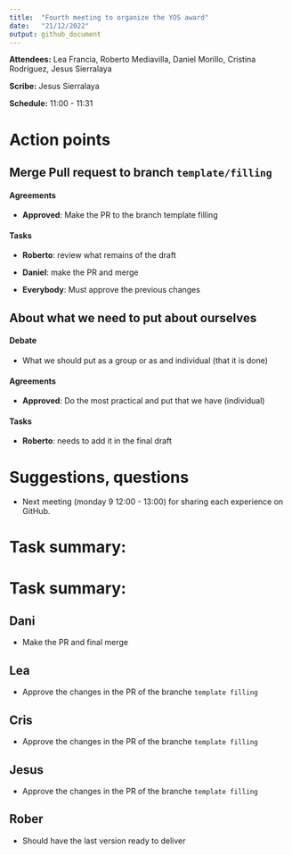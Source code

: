 ```yaml
---
title:  "Fourth meeting to organize the YOS award"
date:   "21/12/2022"
output: github_document
---
```


**Attendees:** Lea Francia, Roberto Mediavilla, Daniel Morillo, Cristina
Rodríguez, Jesus Sierralaya

**Scribe:** Jesus Sierralaya

**Schedule:** 11:00 - 11:31

# Action points

## Merge Pull request to branch `template/filling`

#### Agreements <!-- # Delete if unneeded; delete/repeat each point as needed -->

-   **Approved**: Make the PR to the branch template filling

#### Tasks

-   **Roberto**: review what remains of the draft

-   **Daniel**: make the PR and merge

-   **Everybody**: Must approve the previous changes

## About what we need to put about ourselves

#### Debate

-   What we should put as a group or as and individual (that it is done)

#### Agreements

-   **Approved**: Do the most practical and put that we have (individual)

#### Tasks

-   **Roberto**: needs to add it in the final draft

# Suggestions, questions

-   Next meeting (monday 9 12:00 - 13:00) for sharing each experience on GitHub.

# **Task summary:**

# **Task summary:**

## Dani

-   Make the PR and final merge

## Lea

-   Approve the changes in the PR of the branche `template filling`

## Cris

-   Approve the changes in the PR of the branche `template filling`

## Jesus

-   Approve the changes in the PR of the branche `template filling`

## Rober

-   Should have the last version ready to deliver

